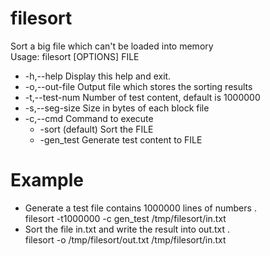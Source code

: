 # filesort
Sort a big file which can't be loaded into memory  
Usage: filesort [OPTIONS] FILE  
* -h,--help     Display this help and exit.  
* -o,--out-file Output file which stores the sorting results  
* -t,--test-num Number of test content, default is 1000000  
* -s,--seg-size Size in bytes of each block file
* -c,--cmd              Command to execute  
  * -sort (default)       Sort the FILE  
  * -gen_test             Generate test content to FILE  

# Example
* Generate a test file contains 1000000 lines of numbers .  
   filesort -t1000000 -c gen_test /tmp/filesort/in.txt 
* Sort the file in.txt and write the result into out.txt .  
  filesort -o /tmp/filesort/out.txt /tmp/filesort/in.txt
